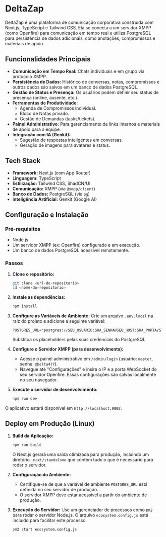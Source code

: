 # DeltaZap

DeltaZap é uma plataforma de comunicação corporativa construída com Next.js, TypeScript e Tailwind CSS. Ela se conecta a um servidor XMPP (como Openfire) para comunicação em tempo real e utiliza PostgreSQL para persistência de dados adicionais, como anotações, compromissos e materiais de apoio.

## Funcionalidades Principais

- **Comunicação em Tempo Real:** Chats individuais e em grupo via protocolo XMPP.
- **Persistência de Dados:** Histórico de conversas, notas, compromissos e outros dados são salvos em um banco de dados PostgreSQL.
- **Gestão de Status e Presença:** Os usuários podem definir seu status de presença (online, ausente, etc.).
- **Ferramentas de Produtividade:**
  - Agenda de Compromissos individual.
  - Bloco de Notas privado.
  - Gestão de Demandas (tasks/tickets).
- **Painel Administrativo:** Para gerenciamento de links internos e materiais de apoio para a equipe.
- **Integração com IA (Genkit):**
  - Sugestão de respostas inteligentes em conversas.
  - Geração de imagens para avatares e status.

## Tech Stack

- **Framework:** Next.js (com App Router)
- **Linguagem:** TypeScript
- **Estilização:** Tailwind CSS, ShadCN/UI
- **Comunicação:** XMPP (via `@xmpp/client`)
- **Banco de Dados:** PostgreSQL (via `pg`)
- **Inteligência Artificial:** Genkit (Google AI)

## Configuração e Instalação

### Pré-requisitos

- Node.js
- Um servidor XMPP (ex: Openfire) configurado e em execução.
- Um banco de dados PostgreSQL acessível remotamente.

### Passos

1.  **Clone o repositório:**
    ```bash
    git clone <url-do-repositorio>
    cd <nome-do-repositorio>
    ```

2.  **Instale as dependências:**
    ```bash
    npm install
    ```

3.  **Configure as Variáveis de Ambiente:**
    Crie um arquivo `.env.local` na raiz do projeto e adicione a seguinte variável:
    ```env
    POSTGRES_URL="postgres://SEU_USUARIO:SUA_SENHA@SEU_HOST:SUA_PORTA/SEU_BANCO"
    ```
    Substitua os placeholders pelas suas credenciais do PostgreSQL.

4.  **Configure o Servidor XMPP (para desenvolvimento):**
    - Acesse o painel administrativo em `/admin/login` (usuário: `master`, senha: `@Delta477`).
    - Navegue até "Configurações" e insira o IP e a porta WebSocket do seu servidor Openfire. Essas configurações são salvas localmente no seu navegador.

5.  **Execute o servidor de desenvolvimento:**
    ```bash
    npm run dev
    ```

O aplicativo estará disponível em `http://localhost:9002`.

## Deploy em Produção (Linux)

1.  **Build da Aplicação:**
    ```bash
    npm run build
    ```
    O Next.js gerará uma saída otimizada para produção, incluindo um diretório `.next/standalone` que contém tudo o que é necessário para rodar o servidor.

2.  **Configuração do Ambiente:**
    - Certifique-se de que a variável de ambiente `POSTGRES_URL` está definida no seu servidor de produção.
    - O servidor XMPP deve estar acessível a partir do ambiente de produção.

3.  **Execução do Servidor:**
    Use um gerenciador de processos como `pm2` para rodar o servidor Node.js. O arquivo `ecosystem.config.js` está incluído para facilitar este processo.
    ```bash
    pm2 start ecosystem.config.js
    ```
